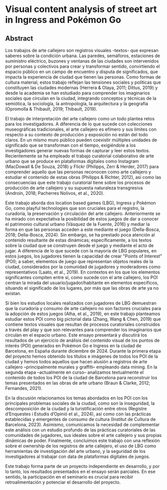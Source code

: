 # Visual content analysis of street art in Ingress and Pokémon Go 
## Abstract
Los trabajos de arte callejero son registros visuales -textos- que expresan saberes sobre la condición urbana. Las paredes, semáforos, estaciones de suministro eléctrico, buzones y ventanas de las ciudades son intervenidos por personas y colectivos para crear y transformar sentido, convirtiendo el espacio público en un campo de encuentro y disputa de significados, que impacta la experiencia de ciudad que tienen las personas. Como formas de cultura material, estos trabajo reflejan las tensiones sociales y políticas que constituyen las ciudades modernas (Herrera & Olaya, 2011; Dittus, 2019) y desde la academia se han estudiado para comprender los imaginarios sociales que circulan en la ciudad, integrando conceptos y técnicas de la semiótica, la sociología, la antropología, la arquitectura y la geografía (Opromolla & Thibault, 2019; Thibault, 2019).

El trabajo de interpretación del arte callejero como un todo plantea retos para los investigadores. A diferencia de lo que sucede con colecciones museográficas tradicionales, el arte callejero es efímero y sus límites con respecto a su contexto de producción y exposición no están del todo claros. En un mismo muro público pueden coexistir múltiples unidades de significado que se transforman con el tiempo, exigiéndole a los investigadores generar nuevas formas de capturar y leer estos textos. Recientemente se ha empleado el trabajo curatorial colaborativo de arte urbano que se produce en plataformas digitales como Instagram (MacDowall & De Souza, 2018) y Flickr (Philipps, Zerr & Herder, 2017) para comprender aquello que las personas reconocen como arte callejero y estudiar el contenido de estas obras (Philipps & Richter, 2012), así como las consecuencias que este trabajo curatorial tiene sobre los procesos de producción de arte callejero y su supuesta naturaleza transgresiva (Androin, 2018; Pacherres Nolivos, et al., 2020).

Este trabajo aborda dos location based games (LBG), Ingress y Pokémon Go, como playful technologies que son cruciales para el registro, la curadoría, la preservación y circulación del arte callejero. Anteriormente se ha mirado con expectativa la posibilidad de estos juegos de dar a conocer el patrimonio cultural urbano (Vásquez de la Fuente, 2016) y mediar la forma en que las personas acceden a este mediante el juego (Della-Bosca, 2018; Della-Bosca, 2024). Sin embargo, se ha prestado poca atención al contenido resultante de estas dinámicas; específicamente, a los textos sobre la ciudad que se construyen desde el juego y mediante el acto de jugar. A diferencia de lo que sucede con la mayoría de LBG populares, en estos juegos, los jugadores tienen la capacidad de crear "Points of Interest" (POI); a saber, elementos de juego que representan objetos reales de la ciudad, considerados por la comunidad de jugadores y moderadores como representativos (Laato, et al., 2019). En contextos en los que los elementos significantes compiten entre sí, como sucede con el arte callejero, los POI centran la mirada del usuario/jugador/habitante en elementos específicos, situando el significado de los lugares, por más que las obras de arte ya no existan.

Si bien los estudios locales realizados con jugadores de LBG demuestran que la curadoría y consumo de arte callejero no son factores cruciales para la adopción de estos juegos (Alha, et al., 2019), en este trabajo planteamos estudiar estos POI como big pictorial data (Zhang, Wang & Chen, 2019) que contiene textos visuales que resultan de procesos curatoriales construidos a través del play y que son relevantes para comprender los imaginarios que circulan en el espacio urbano. Este ensayo presentará y discutirá los resultados de un ejercicio de análisis del contenido visual de los puntos de interés (POI) generados en Pokémon Go e Ingress en la ciudad de Barcelona, en España durante diciembre de 2024. Durante la primera etapa del proyecto hemos obtenido los títulos e imágenes de todos los POI de la ciudad y hemos todos aquellos que hacen alusión a registros de arte callejero –principalmente murales y graffiti– empleando data mining. En la segunda etapa –actualmente en curso– analizamos textualmente el contenido de todos los POI de la ciudad de Barcelona para reconstruir los temas presentados en las obras de arte urbano (Braun & Clarke, 2012; Fernandes, 2021).

En la discusión relacionamos los temas abordados en los POI con los principales problemas sociales de la ciudad, como son la inseguridad, la descomposición de la ciudad y la turistificación entre otros (Registre d’Enquestes i Estudis d’Opinió et al., 2024), así como con las prácticas establecidas y emergentes de consumo de cultura (Institut de Cultura de Barcelona, 2023). Asimismo, comunicamos la necesidad de complementar este análisis con un estudio profundo de las prácticas curatoriales de las comunidades de jugadores, sus ideales sobre el arte callejero y sus propias dinámicas de poder. Finalmente, concluimos este trabajo con una reflexión sobre el ownership de los registros de arte callejero, el uso de LBG como herramientas de investigación del arte urbano, y la seguridad de los investigadores al trabajar con data de plataformas digitales de juegos.

Este trabajo forma parte de un proyecto independiente en desarrollo, y por lo tanto, los resultados presentados en el ensayo serán parciales. En ese sentido, la participación en el seminario es crucial para recibir retroalimentación y potenciar el desarrollo del proyecto.

